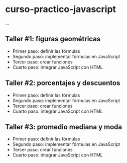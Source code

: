 # curso-practico-javascript

... 

## Taller #1: figuras geométricas

- Primer paso: definir las fórmulas
- Segundo paso: implementar fórmulas en JavaScript
- Tercer paso: crear funciones
- Cuarto paso: integrar JavaScript con HTML

## Taller #2: porcentajes y descuentos

- Primer paso: definir las fórmulas
- Segundo paso: implementar fórmulas en JavaScript
- Tercer paso: crear funciones
- Cuarto paso: integrar JavaScript con HTML

## Taller #3: promedio mediana y moda

- Primer paso: definir las fórmulas
- Segundo paso: implementar fórmulas en JavaScript
- Tercer paso: crear funciones
- Cuarto paso: integrar JavaScript con HTML